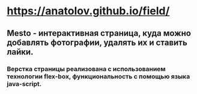 #  https://anatolov.github.io/field/
## Mesto - интерактивная страница, куда можно добавлять фотографии, удалять их и ставить лайки.
### Верстка страницы реализована с использованием технологии flex-box, функциональность с помощью языка java-script.